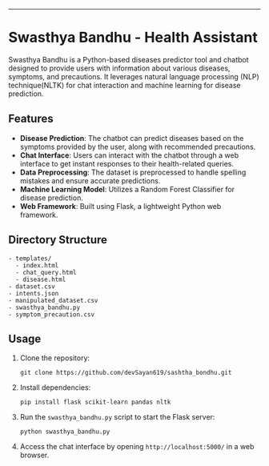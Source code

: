 ---

# Swasthya Bandhu - Health Assistant

Swasthya Bandhu is a Python-based diseases predictor tool and chatbot designed to provide users with information about various diseases, symptoms, and precautions. It leverages natural language processing (NLP) technique(NLTK) for chat interaction and machine learning for disease prediction.

## Features

- **Disease Prediction**: The chatbot can predict diseases based on the symptoms provided by the user, along with recommended precautions.
- **Chat Interface**: Users can interact with the chatbot through a web interface to get instant responses to their health-related queries.
- **Data Preprocessing**: The dataset is preprocessed to handle spelling mistakes and ensure accurate predictions.
- **Machine Learning Model**: Utilizes a Random Forest Classifier for disease prediction.
- **Web Framework**: Built using Flask, a lightweight Python web framework.

## Directory Structure

```
- templates/
  - index.html
  - chat_query.html
  - disease.html
- dataset.csv
- intents.json
- manipulated_dataset.csv
- swasthya_bandhu.py
- symptom_precaution.csv
```

## Usage

1. Clone the repository:
   ```
   git clone https://github.com/devSayan619/sashtha_bondhu.git
   ```
2. Install dependencies:
   ```
   pip install flask scikit-learn pandas nltk
   ```
3. Run the `swasthya_bandhu.py` script to start the Flask server:
   ```
   python swasthya_bandhu.py
   ```
4. Access the chat interface by opening `http://localhost:5000/` in a web browser.
